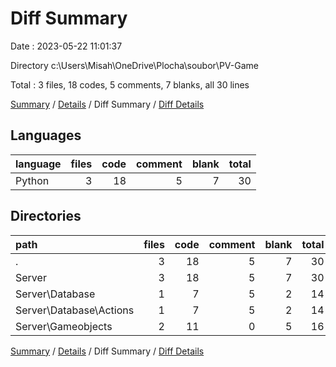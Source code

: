 # Diff Summary

Date : 2023-05-22 11:01:37

Directory c:\\Users\\Misah\\OneDrive\\Plocha\\soubor\\PV-Game

Total : 3 files,  18 codes, 5 comments, 7 blanks, all 30 lines

[Summary](results.md) / [Details](details.md) / Diff Summary / [Diff Details](diff-details.md)

## Languages
| language | files | code | comment | blank | total |
| :--- | ---: | ---: | ---: | ---: | ---: |
| Python | 3 | 18 | 5 | 7 | 30 |

## Directories
| path | files | code | comment | blank | total |
| :--- | ---: | ---: | ---: | ---: | ---: |
| . | 3 | 18 | 5 | 7 | 30 |
| Server | 3 | 18 | 5 | 7 | 30 |
| Server\\Database | 1 | 7 | 5 | 2 | 14 |
| Server\\Database\\Actions | 1 | 7 | 5 | 2 | 14 |
| Server\\Gameobjects | 2 | 11 | 0 | 5 | 16 |

[Summary](results.md) / [Details](details.md) / Diff Summary / [Diff Details](diff-details.md)